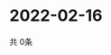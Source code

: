 # 2022-02-16
  共 0条

  <!-- BEGIN -->
  <!-- 最后更新时间Wed Feb 16 2022 00:20:00 GMT+0000 (Coordinated Universal Time) -->
  
  <!-- END -->
  
  